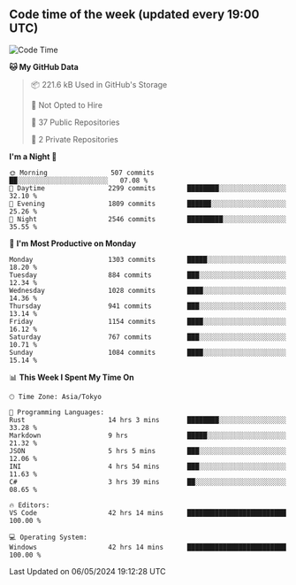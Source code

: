 ## Code time of the week (updated every 19:00 UTC)

<!--START_SECTION:waka-->
![Code Time](http://img.shields.io/badge/Code%20Time-3%2C033%20hrs%205%20mins-blue)

**🐱 My GitHub Data** 

> 📦 221.6 kB Used in GitHub's Storage 
 > 
> 🚫 Not Opted to Hire
 > 
> 📜 37 Public Repositories 
 > 
> 🔑 2 Private Repositories 
 > 
**I'm a Night 🦉** 

```text
🌞 Morning                507 commits         ██░░░░░░░░░░░░░░░░░░░░░░░   07.08 % 
🌆 Daytime                2299 commits        ████████░░░░░░░░░░░░░░░░░   32.10 % 
🌃 Evening                1809 commits        ██████░░░░░░░░░░░░░░░░░░░   25.26 % 
🌙 Night                  2546 commits        █████████░░░░░░░░░░░░░░░░   35.55 % 
```
📅 **I'm Most Productive on Monday** 

```text
Monday                   1303 commits        █████░░░░░░░░░░░░░░░░░░░░   18.20 % 
Tuesday                  884 commits         ███░░░░░░░░░░░░░░░░░░░░░░   12.34 % 
Wednesday                1028 commits        ████░░░░░░░░░░░░░░░░░░░░░   14.36 % 
Thursday                 941 commits         ███░░░░░░░░░░░░░░░░░░░░░░   13.14 % 
Friday                   1154 commits        ████░░░░░░░░░░░░░░░░░░░░░   16.12 % 
Saturday                 767 commits         ███░░░░░░░░░░░░░░░░░░░░░░   10.71 % 
Sunday                   1084 commits        ████░░░░░░░░░░░░░░░░░░░░░   15.14 % 
```


📊 **This Week I Spent My Time On** 

```text
🕑︎ Time Zone: Asia/Tokyo

💬 Programming Languages: 
Rust                     14 hrs 3 mins       ████████░░░░░░░░░░░░░░░░░   33.28 % 
Markdown                 9 hrs               █████░░░░░░░░░░░░░░░░░░░░   21.32 % 
JSON                     5 hrs 5 mins        ███░░░░░░░░░░░░░░░░░░░░░░   12.06 % 
INI                      4 hrs 54 mins       ███░░░░░░░░░░░░░░░░░░░░░░   11.63 % 
C#                       3 hrs 39 mins       ██░░░░░░░░░░░░░░░░░░░░░░░   08.65 % 

🔥 Editors: 
VS Code                  42 hrs 14 mins      █████████████████████████   100.00 % 

💻 Operating System: 
Windows                  42 hrs 14 mins      █████████████████████████   100.00 % 
```


 Last Updated on 06/05/2024 19:12:28 UTC
<!--END_SECTION:waka-->